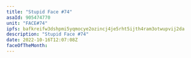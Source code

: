```yaml
---
title: "Stupid Face #74"
asaId: 905474770
unit: "FACE#74"
ipfs: bafkreifw3dshpmi5yqmocye2ozincj4je5rht5ijth4ram3otwupvij2da
description: "Stupid Face #74"
date: 2022-10-16T12:07:08Z
faceOfTheMonth:
---
```

